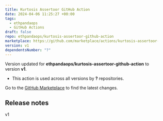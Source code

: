 ```yaml
---
title: Kurtosis Assertoor GitHub Action
date: 2024-04-06 11:25:27 +00:00
tags:
  - ethpandaops
  - GitHub Actions
draft: false
repo: ethpandaops/kurtosis-assertoor-github-action
marketplace: https://github.com/marketplace/actions/kurtosis-assertoor-github-action
version: v1
dependentsNumber: "?"
---
```



Version updated for **ethpandaops/kurtosis-assertoor-github-action** to version **v1**.
- This action is used across all versions by **?** repositories.

Go to the [GitHub Marketplace](https://github.com/marketplace/actions/kurtosis-assertoor-github-action) to find the latest changes.

## Release notes

v1
